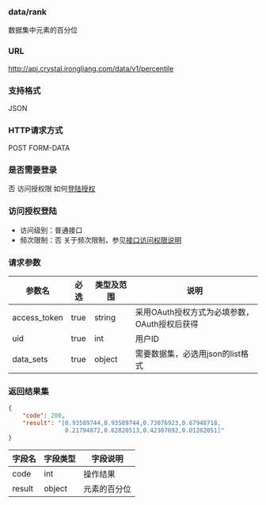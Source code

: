 ### data/rank
数据集中元素的百分位

### URL
http://api.crystal.irongliang.com/data/v1/percentile

### 支持格式
JSON

### HTTP请求方式
POST FORM-DATA

### 是否需要登录
否
访问授权限 如何[登陆授权](http://irongliang.com/)

### 访问授权登陆
- 访问级别：普通接口
- 频次限制：否
关于频次限制，参见[接口访问权限说明](http://irongliang.com/)

### 请求参数
参数名 | 必选| 类型及范围| 说明
---|---|---|---|
access_token  | true | string|采用OAuth授权方式为必填参数，OAuth授权后获得
uid | true | int| 用户ID
data_sets|true| object|需要数据集，必选用json的list格式

### 返回结果集
```json
{
    "code": 200,
    "result": "[0.93589744,0.93589744,0.73076923,0.67948718,
                0.21794872,0.62820513,0.42307692,0.01282051]"
}
```

字段名|字段类型| 字段说明
---|---|---|
code  | int |操作结果
result | object | 元素的百分位